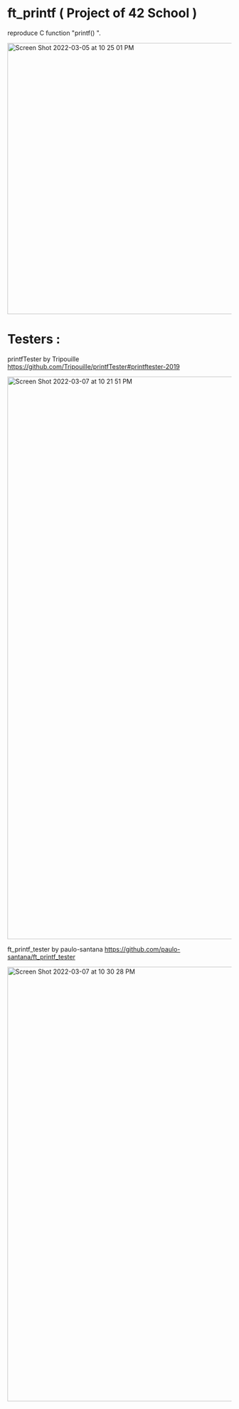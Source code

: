 # ft_printf ( Project of 42 School )
reproduce C function "printf() ". 

<img width="608" alt="Screen Shot 2022-03-05 at 10 25 01 PM" src="https://user-images.githubusercontent.com/71084868/156895713-189d02e6-b27d-492b-a524-ce8ed2086bd9.png">

# Testers : 

printfTester by Tripouille
https://github.com/Tripouille/printfTester#printftester-2019

<img width="1261" alt="Screen Shot 2022-03-07 at 10 21 51 PM" src="https://user-images.githubusercontent.com/71084868/157094635-69bbbcc8-7138-4b5e-b48d-5b2b91bf8716.png">

ft_printf_tester by paulo-santana https://github.com/paulo-santana/ft_printf_tester

<img width="974" alt="Screen Shot 2022-03-07 at 10 30 28 PM" src="https://user-images.githubusercontent.com/71084868/157095884-42f2b84d-6884-45f9-96ab-1b138ad6474b.png">

